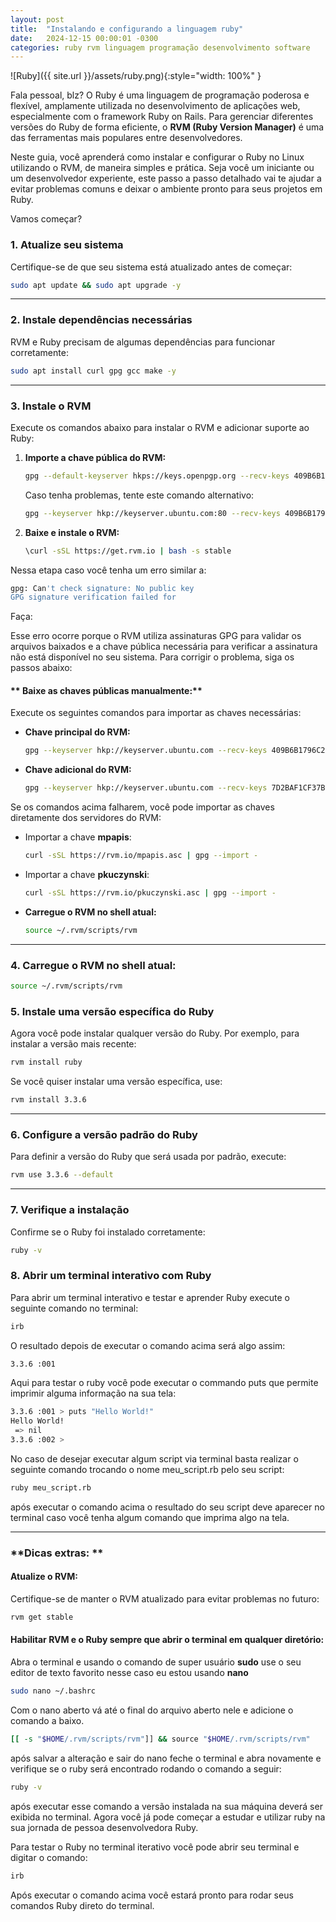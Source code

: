 ```yaml
---
layout: post
title:  "Instalando e configurando a linguagem ruby"
date:   2024-12-15 00:00:01 -0300
categories: ruby rvm linguagem programação desenvolvimento software
---
```


![Ruby]({{ site.url }}/assets/ruby.png){:style="width: 100%" }

Fala pessoal, blz? O Ruby é uma linguagem de programação poderosa e flexível, amplamente utilizada no desenvolvimento de aplicações web, especialmente com o framework Ruby on Rails. Para gerenciar diferentes versões do Ruby de forma eficiente, o **RVM (Ruby Version Manager)** é uma das ferramentas mais populares entre desenvolvedores.  

Neste guia, você aprenderá como instalar e configurar o Ruby no Linux utilizando o RVM, de maneira simples e prática. Seja você um iniciante ou um desenvolvedor experiente, este passo a passo detalhado vai te ajudar a evitar problemas comuns e deixar o ambiente pronto para seus projetos em Ruby.  

Vamos começar?  

### **1. Atualize seu sistema**
Certifique-se de que seu sistema está atualizado antes de começar:  
```bash
sudo apt update && sudo apt upgrade -y
```

---

### **2. Instale dependências necessárias**
RVM e Ruby precisam de algumas dependências para funcionar corretamente:  
```bash
sudo apt install curl gpg gcc make -y
```

---

### **3. Instale o RVM**
Execute os comandos abaixo para instalar o RVM e adicionar suporte ao Ruby:  

1. **Importe a chave pública do RVM:**  
   ```bash
   gpg --default-keyserver hkps://keys.openpgp.org --recv-keys 409B6B1796C275462A1703113804BB82D39DC0E3
   ```
   Caso tenha problemas, tente este comando alternativo:  
   ```bash
   gpg --keyserver hkp://keyserver.ubuntu.com:80 --recv-keys 409B6B1796C275462A1703113804BB82D39DC0E3
   ```

2. **Baixe e instale o RVM:**  
   ```bash
   \curl -sSL https://get.rvm.io | bash -s stable
   ```

Nessa etapa caso você tenha um erro similar a:

```bash
gpg: Can't check signature: No public key
GPG signature verification failed for 
```

Faça:

Esse erro ocorre porque o RVM utiliza assinaturas GPG para validar os arquivos baixados e a chave pública necessária para verificar a assinatura não está disponível no seu sistema. Para corrigir o problema, siga os passos abaixo:

#### ** Baixe as chaves públicas manualmente:**
Execute os seguintes comandos para importar as chaves necessárias:  

- **Chave principal do RVM:**
   ```bash
   gpg --keyserver hkp://keyserver.ubuntu.com --recv-keys 409B6B1796C275462A1703113804BB82D39DC0E3
   ```

- **Chave adicional do RVM:**
   ```bash
   gpg --keyserver hkp://keyserver.ubuntu.com --recv-keys 7D2BAF1CF37B13E2069D6956105BD0E739499BDB
   ```

Se os comandos acima falharem, você pode importar as chaves diretamente dos servidores do RVM:  

- Importar a chave **mpapis**:
  ```bash
  curl -sSL https://rvm.io/mpapis.asc | gpg --import -
  ```

- Importar a chave **pkuczynski**:
  ```bash
  curl -sSL https://rvm.io/pkuczynski.asc | gpg --import -
  ```

- **Carregue o RVM no shell atual:**  
   ```bash
   source ~/.rvm/scripts/rvm
   ```

---

### **4. Carregue o RVM no shell atual:**  
   ```bash
   source ~/.rvm/scripts/rvm
   ```

### **5. Instale uma versão específica do Ruby**
Agora você pode instalar qualquer versão do Ruby. Por exemplo, para instalar a versão mais recente:  
```bash
rvm install ruby
```

Se você quiser instalar uma versão específica, use:  
```bash
rvm install 3.3.6
```

---

### **6. Configure a versão padrão do Ruby**
Para definir a versão do Ruby que será usada por padrão, execute:  
```bash
rvm use 3.3.6 --default
```

---

### **7. Verifique a instalação**
Confirme se o Ruby foi instalado corretamente:  
```bash
ruby -v
```

### **8. Abrir um terminal interativo com Ruby**
Para abrir um terminal interativo e testar e aprender Ruby execute o seguinte comando no terminal:  
```bash
irb
```
O resultado depois de executar o comando acima será algo assim:

```bash
3.3.6 :001 
```

Aqui para testar o ruby você pode executar o commando puts que permite imprimir alguma informação na sua tela:
```bash
3.3.6 :001 > puts "Hello World!"
Hello World!
 => nil 
3.3.6 :002 > 
```

No caso de desejar executar algum script via terminal basta realizar o seguinte comando trocando o nome meu_script.rb pelo seu script:

```bash
ruby meu_script.rb
```
após executar o comando acima o resultado do seu script deve aparecer no terminal caso você tenha algum comando que imprima algo na tela.

---

### **Dicas extras: **

#### __Atualize o RVM:__
Certifique-se de manter o RVM atualizado para evitar problemas no futuro:  
```bash
rvm get stable
```

#### __Habilitar RVM e o Ruby sempre que abrir o terminal em qualquer diretório:__

Abra o terminal e usando o comando de super usuário __sudo__ use o seu editor de texto favorito nesse caso eu estou usando __nano__

```bash
sudo nano ~/.bashrc
```
Com o nano aberto vá até o final do arquivo aberto nele e adicione o comando a baixo.
```bash
[[ -s "$HOME/.rvm/scripts/rvm"]] && source "$HOME/.rvm/scripts/rvm"
```

após salvar a alteração e sair do nano feche o terminal e abra novamente e verifique se o ruby será encontrado rodando o comando a seguir:
```bash
ruby -v
```

após executar esse comando a versão instalada na sua máquina deverá ser exibida no terminal. Agora você já pode começar a estudar e utilizar ruby na sua jornada de pessoa desenvolvedora Ruby.

Para testar o Ruby no terminal iterativo você pode abrir seu terminal e digitar o comando:

```bash
irb
```
Após executar o comando acima você estará pronto para rodar seus comandos Ruby direto do terminal.